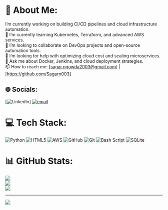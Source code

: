# 💫 About Me:
I’m currently working on building CI/CD pipelines and cloud infrastructure automation.<br>🌱 I’m currently learning Kubernetes, Terraform, and advanced AWS services.<br>👯 I’m looking to collaborate on DevOps projects and open-source automation tools.<br>🤔 I’m looking for help with optimizing cloud cost and scaling microservices.<br>💬 Ask me about Docker, Jenkins, and cloud deployment strategies.<br>📫 How to reach me: [sagar.ngowda2003@gmail.com] | [https://github.com/Sagarn003]


## 🌐 Socials:
[![LinkedIn](https://img.shields.io/badge/LinkedIn-%230077B5.svg?logo=linkedin&logoColor=white)] [![email](https://img.shields.io/badge/Email-D14836?logo=gmail&logoColor=white)](mailto:sagar.ngowda2003@gmail.com) 

# 💻 Tech Stack:
![Python](https://img.shields.io/badge/python-3670A0?style=for-the-badge&logo=python&logoColor=ffdd54) ![HTML5](https://img.shields.io/badge/html5-%23E34F26.svg?style=for-the-badge&logo=html5&logoColor=white) ![AWS](https://img.shields.io/badge/AWS-%23FF9900.svg?style=for-the-badge&logo=amazon-aws&logoColor=white) ![GitHub](https://img.shields.io/badge/github-%23121011.svg?style=for-the-badge&logo=github&logoColor=white) ![Git](https://img.shields.io/badge/git-%23F05033.svg?style=for-the-badge&logo=git&logoColor=white) ![Bash Script](https://img.shields.io/badge/bash_script-%23121011.svg?style=for-the-badge&logo=gnu-bash&logoColor=white) ![SQLite](https://img.shields.io/badge/sqlite-%2307405e.svg?style=for-the-badge&logo=sqlite&logoColor=white)
# 📊 GitHub Stats:
![](https://github-readme-stats.vercel.app/api?username=Sagarn003&theme=dark&hide_border=false&include_all_commits=true&count_private=true)<br/>
![](https://nirzak-streak-stats.vercel.app/?user=Sagarn003&theme=dark&hide_border=false)<br/>
![](https://github-readme-stats.vercel.app/api/top-langs/?username=Sagarn003&theme=dark&hide_border=false&include_all_commits=true&count_private=true&layout=compact)

---
[![](https://visitcount.itsvg.in/api?id=Sagarn003&icon=0&color=0)](https://visitcount.itsvg.in)

<!-- Proudly created with GPRM ( https://gprm.itsvg.in ) -->
